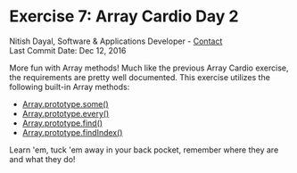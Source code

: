 # Exercise 7: Array Cardio Day 2
Nitish Dayal, Software & Applications Developer - [Contact](http://nitishdayal.me)  
Last Commit Date: Dec 12, 2016

More fun with Array methods! Much like the previous Array Cardio exercise, the 
  requirements are pretty well documented. This exercise utilizes the following
  built-in Array methods:
- [Array.prototype.some()](https://developer.mozilla.org/en-US/docs/Web/JavaScript/Reference/Global_Objects/Array/some)
- [Array.prototype.every()](https://developer.mozilla.org/en-US/docs/Web/JavaScript/Reference/Global_Objects/Array/every)
- [Array.prototype.find()](https://developer.mozilla.org/en-US/docs/Web/JavaScript/Reference/Global_Objects/Array/find)
- [Array.prototype.findIndex()](https://developer.mozilla.org/en-US/docs/Web/JavaScript/Reference/Global_Objects/Array/findIndex)

Learn 'em, tuck 'em away in your back pocket, remember where they are and what they do!
